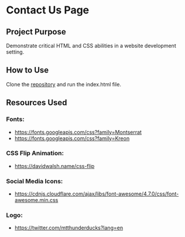 # Contact Us Page

## Project Purpose
Demonstrate critical HTML and CSS abilities in a website development setting.

## How to Use
Clone the [repository](https://github.com/mjbuchman/typing-speed-test) and run the index.html file.

## Resources Used
### Fonts:
- https://fonts.googleapis.com/css?family=Montserrat
- https://fonts.googleapis.com/css?family=Kreon
### CSS Flip Animation:
- https://davidwalsh.name/css-flip
### Social Media Icons:
- https://cdnjs.cloudflare.com/ajax/libs/font-awesome/4.7.0/css/font-awesome.min.css
### Logo:
- https://twitter.com/mtthunderducks?lang=en
